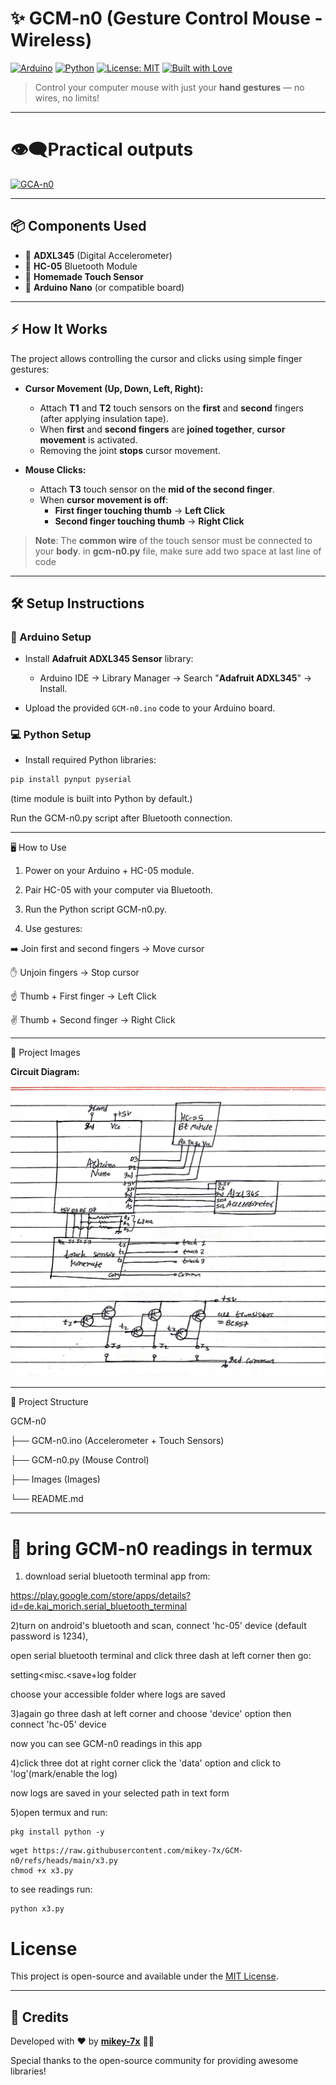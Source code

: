 # ✨ GCM-n0 (Gesture Control Mouse - Wireless)

[![Arduino](https://img.shields.io/badge/Arduino-IDE-blue?logo=arduino)](https://www.arduino.cc/)
[![Python](https://img.shields.io/badge/Python-3.x-yellow?logo=python)](https://www.python.org/)
[![License: MIT](https://img.shields.io/badge/License-MIT-green)](https://github.com/mikey-7x/GCM-n0/blob/main/LICENSE)
[![Built with Love](https://img.shields.io/badge/Built%20with-%E2%9D%A4-red)](https://github.com/mikey-7x)

> Control your computer mouse with just your **hand gestures** — no wires, no limits!

---
# **👁️‍🗨️Practical outputs**  
[![GCA-n0](https://img.youtube.com/vi/nHxFMHYk4dc/maxresdefault.jpg)](https://youtu.be/nHxFMHYk4dc)

---
## 📦 Components Used

- 🔹 **ADXL345** (Digital Accelerometer)
- 🔹 **HC-05** Bluetooth Module
- 🔹 **Homemade Touch Sensor**
- 🔹 **Arduino Nano** (or compatible board)

---

## ⚡ How It Works

The project allows controlling the cursor and clicks using simple finger gestures:

- **Cursor Movement (Up, Down, Left, Right):**
  - Attach **T1** and **T2** touch sensors on the **first** and **second** fingers (after applying insulation tape).
  - When **first** and **second fingers** are **joined together**, **cursor movement** is activated.
  - Removing the joint **stops** cursor movement.

- **Mouse Clicks:**
  - Attach **T3** touch sensor on the **mid of the second finger**.
  - When **cursor movement is off**:
    - **First finger touching thumb** → **Left Click**
    - **Second finger touching thumb** → **Right Click**

> **Note**: The **common wire** of the touch sensor must be connected to your **body**.
>in **gcm-n0.py** file, make sure add two space at last line of code 



---

## 🛠️ Setup Instructions

### 🔧 Arduino Setup
- Install **Adafruit ADXL345 Sensor** library:
  - Arduino IDE → Library Manager → Search "**Adafruit ADXL345**" → Install.

- Upload the provided `GCM-n0.ino` code to your Arduino board.

### 💻 Python Setup
- Install required Python libraries:
```bash
pip install pynput pyserial
```
(time module is built into Python by default.)

Run the GCM-n0.py script after Bluetooth connection.



---

🖥️ How to Use

1. Power on your Arduino + HC-05 module.


2. Pair HC-05 with your computer via Bluetooth.


3. Run the Python script GCM-n0.py.


4. Use gestures:

➡️ Join first and second fingers → Move cursor

✋ Unjoin fingers → Stop cursor

☝️ Thumb + First finger → Left Click

✌️ Thumb + Second finger → Right Click





---

📸 Project Images

**Circuit Diagram:**

![Circuit Diagram](gcm-n0.jpg)

---

📁 Project Structure

GCM-n0

├── GCM-n0.ino (Accelerometer + Touch Sensors)

├── GCM-n0.py (Mouse Control)

├── Images (Images)

└── README.md

---

# 🪽 bring GCM-n0 readings in termux 

1) download serial bluetooth terminal app from:
   
https://play.google.com/store/apps/details?id=de.kai_morich.serial_bluetooth_terminal

2)turn on android's bluetooth and scan, connect 'hc-05' device (default password is 1234),

open serial bluetooth terminal and click three dash at left corner then go:

setting<misc.<save+log folder

choose your accessible folder where logs are saved

3)again go three dash at left corner and choose 'device' option then connect 'hc-05' device 

now you can see GCM-n0 readings in this app

4)click three dot at right corner click the 'data' option and click to 'log'(mark/enable the log)

now logs are saved in your selected path in text form

5)open termux and run:

```
pkg install python -y
```
```
wget https://raw.githubusercontent.com/mikey-7x/GCM-n0/refs/heads/main/x3.py
chmod +x x3.py
```
to see readings run:
```
python x3.py
```

# License

This project is open-source and available under the [MIT License](LICENSE).

---

## **📜 Credits**  
Developed with  ❤️ by **[mikey-7x](https://github.com/mikey-7x)** 🚀🔥  

Special thanks to the open-source community for providing awesome libraries!
